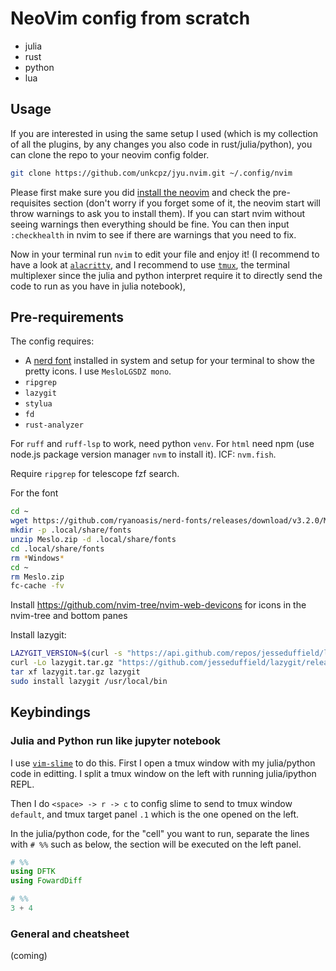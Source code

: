 # NeoVim config from scratch

- julia
- rust
- python
- lua

## Usage

If you are interested in using the same setup I used (which is my collection of all the plugins, by any changes you also code in rust/julia/python), you can clone the repo to your neovim config folder.

```bash
git clone https://github.com/unkcpz/jyu.nvim.git ~/.config/nvim
```

Please first make sure you did [install the neovim](https://github.com/neovim/neovim?tab=readme-ov-file#install-from-package) and check the pre-requisites section (don't worry if you forget some of it, the neovim start will throw warnings to ask you to install them). 
If you can start nvim without seeing warnings then everything should be fine. 
You can then input `:checkhealth` in nvim to see if there are warnings that you need to fix.

Now in your terminal run `nvim` to edit your file and enjoy it!
(I recommend to have a look at [`alacritty`](https://alacritty.org/), and I recommend to use [`tmux`](https://github.com/tmux/tmux/wiki), the terminal multiplexer since the julia and python interpret require it to directly send the code to run as you have in julia notebook), 

## Pre-requirements

The config requires:

- A [nerd font](https://www.nerdfonts.com/font-downloads) installed in system and setup for your terminal to show the pretty icons. I use `MesloLGSDZ mono`.
- `ripgrep`
- `lazygit`
- `stylua`
- `fd`
- `rust-analyzer` 

For `ruff` and `ruff-lsp` to work, need python `venv`.
For `html` need npm (use node.js package version manager `nvm` to install it). ICF: `nvm.fish`.

Require `ripgrep` for telescope fzf search.

For the font

```bash
cd ~
wget https://github.com/ryanoasis/nerd-fonts/releases/download/v3.2.0/Meslo.zip
mkdir -p .local/share/fonts
unzip Meslo.zip -d .local/share/fonts
cd .local/share/fonts
rm *Windows*
cd ~
rm Meslo.zip
fc-cache -fv
```

Install https://github.com/nvim-tree/nvim-web-devicons for icons in the nvim-tree and bottom panes

Install lazygit:

```bash
LAZYGIT_VERSION=$(curl -s "https://api.github.com/repos/jesseduffield/lazygit/releases/latest" | grep -Po '"tag_name": "v\K[^"]*')
curl -Lo lazygit.tar.gz "https://github.com/jesseduffield/lazygit/releases/latest/download/lazygit_${LAZYGIT_VERSION}_Linux_x86_64.tar.gz"
tar xf lazygit.tar.gz lazygit
sudo install lazygit /usr/local/bin
```

## Keybindings

### Julia and Python run like jupyter notebook

I use [`vim-slime`](https://github.com/jpalardy/vim-slime) to do this.
First I open a tmux window with my julia/python code in editting. 
I split a tmux window on the left with running julia/ipython REPL.

Then I do `<space> -> r -> c` to config slime to send to tmux window `default`, and tmux target panel `.1` which is the one opened on the left.

In the julia/python code, for the "cell" you want to run, separate the lines with `# %%` such as below, the section will be executed on the left panel.

```julia
# %%
using DFTK
using FowardDiff

# %%
3 + 4
```

### General and cheatsheet

(coming)


